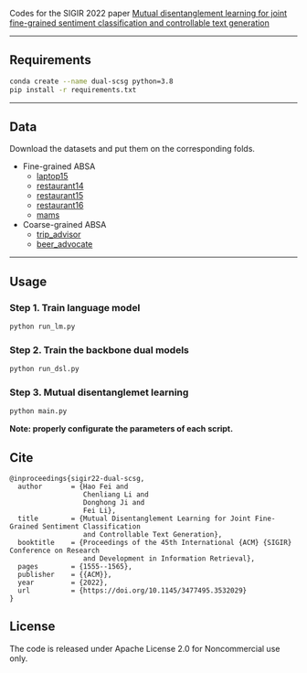 
Codes for the SIGIR 2022 paper 
[Mutual disentanglement learning for joint fine-grained sentiment classification and controllable text generation](https://dl.acm.org/doi/abs/10.1145/3477495.3532029)


-------

## Requirements

```bash
conda create --name dual-scsg python=3.8
pip install -r requirements.txt
```


-------

## Data

Download the datasets and put them on the corresponding folds.

- Fine-grained ABSA
  - [laptop15](data%2Flaptop15)
  - [restaurant14](data%2Frestaurant14)
  - [restaurant15](data%2Frestaurant15)
  - [restaurant16](data%2Frestaurant16)
  - [mams](data%2Fmams)
- Coarse-grained ABSA
  - [trip_advisor](data%2Ftrip_advisor)
  - [beer_advocate](data%2Fbeer_advocate)


 

-------


## Usage


### Step 1. Train language model


```bash
python run_lm.py 
```


### Step 2. Train the backbone dual models

```bash
python run_dsl.py
```


### Step 3. Mutual disentanglemet learning



```bash
python main.py
```


**Note: properly configurate the parameters of each script.**




## Cite

```
@inproceedings{sigir22-dual-scsg,
  author       = {Hao Fei and
                  Chenliang Li and
                  Donghong Ji and
                  Fei Li},
  title        = {Mutual Disentanglement Learning for Joint Fine-Grained Sentiment Classification
                  and Controllable Text Generation},
  booktitle    = {Proceedings of the 45th International {ACM} {SIGIR} Conference on Research
                  and Development in Information Retrieval},
  pages        = {1555--1565},
  publisher    = {{ACM}},
  year         = {2022},
  url          = {https://doi.org/10.1145/3477495.3532029}
}
```


## License

The code is released under Apache License 2.0 for Noncommercial use only. 

